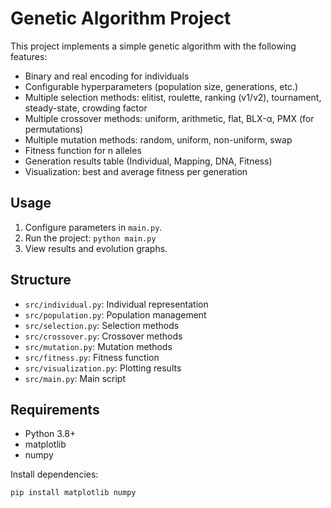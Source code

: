 # Genetic Algorithm Project

This project implements a simple genetic algorithm with the following features:

- Binary and real encoding for individuals
- Configurable hyperparameters (population size, generations, etc.)
- Multiple selection methods: elitist, roulette, ranking (v1/v2), tournament, steady-state, crowding factor
- Multiple crossover methods: uniform, arithmetic, flat, BLX-α, PMX (for permutations)
- Multiple mutation methods: random, uniform, non-uniform, swap
- Fitness function for n alleles
- Generation results table (Individual, Mapping, DNA, Fitness)
- Visualization: best and average fitness per generation

## Usage

1. Configure parameters in `main.py`.
2. Run the project: `python main.py`
3. View results and evolution graphs.

## Structure
- `src/individual.py`: Individual representation
- `src/population.py`: Population management
- `src/selection.py`: Selection methods
- `src/crossover.py`: Crossover methods
- `src/mutation.py`: Mutation methods
- `src/fitness.py`: Fitness function
- `src/visualization.py`: Plotting results
- `src/main.py`: Main script

## Requirements
- Python 3.8+
- matplotlib
- numpy

Install dependencies:
```
pip install matplotlib numpy
```
